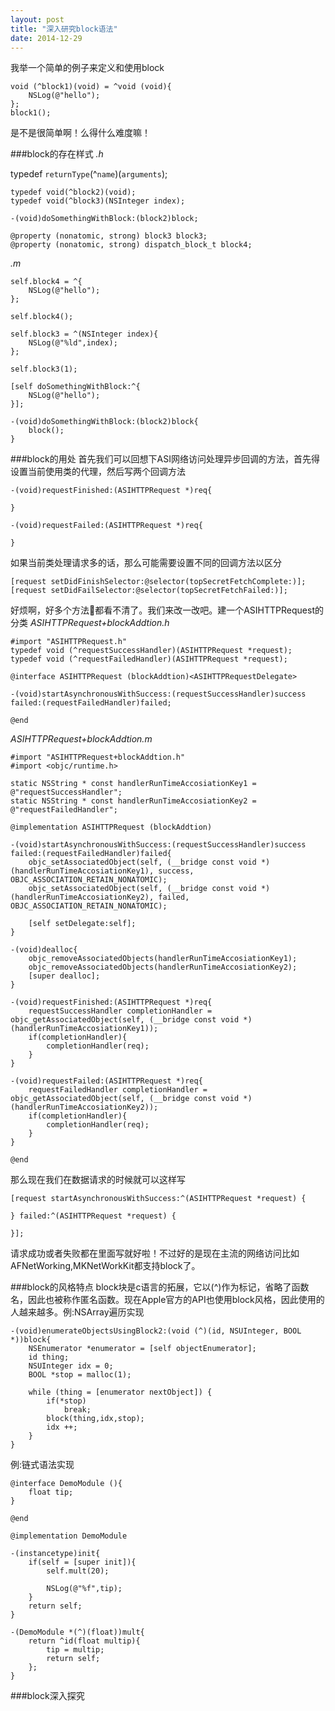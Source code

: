 ```yaml
---
layout: post
title: "深入研究block语法"
date: 2014-12-29
---
```


我举一个简单的例子来定义和使用block

    void (^block1)(void) = ^void (void){
        NSLog(@"hello");
    };
    block1();
    
是不是很简单啊！么得什么难度嘛！

###block的存在样式
*.h*

  typedef `returnType`(^`name`)(`arguments`);

    typedef void(^block2)(void);
    typedef void(^block3)(NSInteger index);
    
    -(void)doSomethingWithBlock:(block2)block;
    
    @property (nonatomic, strong) block3 block3;
    @property (nonatomic, strong) dispatch_block_t block4;

*.m*

    self.block4 = ^{
        NSLog(@"hello");
    };
    
    self.block4();
    
    self.block3 = ^(NSInteger index){
        NSLog(@"%ld",index);
    };
    
    self.block3(1);
    
    [self doSomethingWithBlock:^{
        NSLog(@"hello");
    }];
    
    -(void)doSomethingWithBlock:(block2)block{
        block();
    }
    
###block的用处
首先我们可以回想下ASI网络访问处理异步回调的方法，首先得设置当前使用类的代理，然后写两个回调方法

    -(void)requestFinished:(ASIHTTPRequest *)req{

    }

    -(void)requestFailed:(ASIHTTPRequest *)req{

    }
    
如果当前类处理请求多的话，那么可能需要设置不同的回调方法以区分

    [request setDidFinishSelector:@selector(topSecretFetchComplete:)];
	[request setDidFailSelector:@selector(topSecretFetchFailed:)];
	
好烦啊，好多个方法👀都看不清了。我们来改一改吧。建一个ASIHTTPRequest的分类
*ASIHTTPRequest+blockAddtion.h*

    #import "ASIHTTPRequest.h"
    typedef void (^requestSuccessHandler)(ASIHTTPRequest *request);
    typedef void (^requestFailedHandler)(ASIHTTPRequest *request);

    @interface ASIHTTPRequest (blockAddtion)<ASIHTTPRequestDelegate>

    -(void)startAsynchronousWithSuccess:(requestSuccessHandler)success failed:(requestFailedHandler)failed;

    @end
    
*ASIHTTPRequest+blockAddtion.m*

    #import "ASIHTTPRequest+blockAddtion.h"
	#import <objc/runtime.h>
		
	static NSString * const handlerRunTimeAccosiationKey1 = @"requestSuccessHandler";
	static NSString * const handlerRunTimeAccosiationKey2 = @"requestFailedHandler";
		
	@implementation ASIHTTPRequest (blockAddtion)
		
	-(void)startAsynchronousWithSuccess:(requestSuccessHandler)success failed:(requestFailedHandler)failed{
	    objc_setAssociatedObject(self, (__bridge const void *)(handlerRunTimeAccosiationKey1), success, OBJC_ASSOCIATION_RETAIN_NONATOMIC);
		objc_setAssociatedObject(self, (__bridge const void *)(handlerRunTimeAccosiationKey2), failed, OBJC_ASSOCIATION_RETAIN_NONATOMIC);
		    
		[self setDelegate:self];
    }
		
	-(void)dealloc{
	    objc_removeAssociatedObjects(handlerRunTimeAccosiationKey1);
	    objc_removeAssociatedObjects(handlerRunTimeAccosiationKey2);
	    [super dealloc];
	}
	
	-(void)requestFinished:(ASIHTTPRequest *)req{
	    requestSuccessHandler completionHandler = objc_getAssociatedObject(self, (__bridge const void *)(handlerRunTimeAccosiationKey1));
	    if(completionHandler){
	        completionHandler(req);
	    }
	}
	
	-(void)requestFailed:(ASIHTTPRequest *)req{
	    requestFailedHandler completionHandler = objc_getAssociatedObject(self, (__bridge const void *)(handlerRunTimeAccosiationKey2));
	    if(completionHandler){
	        completionHandler(req);
	    }
	}
	
	@end


那么现在我们在数据请求的时候就可以这样写

    [request startAsynchronousWithSuccess:^(ASIHTTPRequest *request) {
        
    } failed:^(ASIHTTPRequest *request) {
        
    }];
    
请求成功或者失败都在里面写就好啦！不过好的是现在主流的网络访问比如AFNetWorking,MKNetWorkKit都支持block了。

###block的风格特点
block块是c语言的拓展，它以(^)作为标记，省略了函数名，因此也被称作匿名函数。现在Apple官方的API也使用block风格，因此使用的人越来越多。例:NSArray遍历实现

	-(void)enumerateObjectsUsingBlock2:(void (^)(id, NSUInteger, BOOL *))block{
	    NSEnumerator *enumerator = [self objectEnumerator];
	    id thing;
	    NSUInteger idx = 0;
	    BOOL *stop = malloc(1);
	    
	    while (thing = [enumerator nextObject]) {
	        if(*stop)
	            break;
	        block(thing,idx,stop);
	        idx ++;
	    }
	}
	
例:链式语法实现

    @interface DemoModule (){
	    float tip;
	}
	
	@end
	
	@implementation DemoModule
	
	-(instancetype)init{
	    if(self = [super init]){
	        self.mult(20);
	        
	        NSLog(@"%f",tip);
	    }
	    return self;
	}
	
	-(DemoModule *(^)(float))mult{
	    return ^id(float multip){
	        tip = multip;
	        return self;
	    };
	}


###block深入探究
